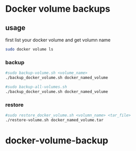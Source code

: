 ﻿# Docker volume backups

## usage

first list your docker volume and get volumn name

```bash
sudo docker volume ls
```

### backup

```bash
#sudo backup-volume.sh <volume_name>
./backup_docker_volume.sh docker_named_volume
```

```bash
#sudo backup-all-volumes.sh
./backup_docker_volume.sh docker_named_volume
```

### restore

```bash
#sudo restore_docker_volume.sh <volumn_name> <tar_file>
./restore-volume.sh docker_named_volume.tar
```
# docker-volume-backup
